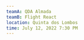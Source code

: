 ```yaml
---
teamA: QDA Almada
teamB: Flight React
location: Quinta dos Lombos
time: July 12, 2022 7:30 PM
---
```

